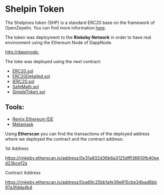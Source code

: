 # Shelpin Token

The Shelpines token (SHP) is a standard ERC20 base on the framework of OpenZepelin. You can find more information [here](https://github.com/OpenZeppelin/openzeppelin-eth/tree/master/contracts/token/ERC20).


The token was deployment to the **Rinkeby Network** in order to have real environment using the Ethereum Node of DappNode.

[http://dappnode.](http://rinkeby.dappnode:8545)

The toke was deployed using the next contract:

- [ERC20.sol](ERC20.sol)
- [ERC20Detailed.sol](ERC20Detailed.sol)
- [IERC20.sol](IERC20.sol)
- [SafeMath.sol](SafeMath.sol)
- [SimpleToken.sol](SimpleToken.sol)

## Tools:

- [Remix Ethereum IDE ](http://remix.ethereum.org)
- [Metamask](https://metamask.io/)


Using **Etherscan** you can find the transactions of the deployed address where we deployed the contract and the contract address:

1st Address

https://rinkeby.etherscan.io/address/0x31a832d36b6a3125dfff36610fb40eed23bcef2a

Contract Address

https://rinkeby.etherscan.io/address/0xa69c25bb1afe39e615cbe34bad6bb97a3fdda4b4